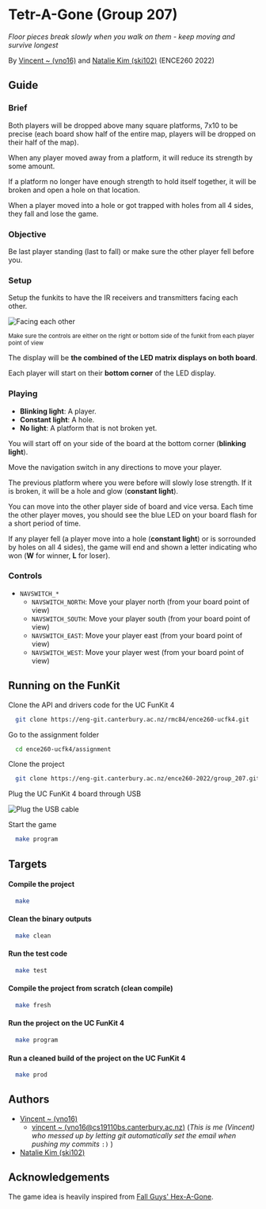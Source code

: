 
# Tetr-A-Gone (Group 207)

*Floor pieces break slowly when you walk on them - keep moving and survive longest*

By [Vincent ~ (vno16)](vno16@uclive.ac.nz) and [Natalie Kim (ski102)](ski102@uclive.ac.nz) (ENCE260 2022)

## Guide

### Brief

Both players will be dropped above many square platforms, 7x10 to be precise (each board show half of the entire map, players will be dropped on their half of the map). 

When any player moved away from a platform, it will reduce its strength by some amount.

If a platform no longer have enough strength to hold itself together, it will be broken and open a hole on that location.

When a player moved into a hole or got trapped with holes from all 4 sides, they fall and lose the game. 

### Objective

Be last player standing (last to fall) or make sure the other player fell before you.

### Setup 

Setup the funkits to have the IR receivers and transmitters facing each other.

![Facing each other](https://www.tomrizzi.com/images/ucfk5.png)

<small>Make sure the controls are either on the right or bottom side of the funkit from each player point of view</small>

The display will be **the combined of the LED matrix displays on both board**.

Each player will start on their **bottom corner**  of the LED display.


### Playing

- **Blinking light**: A player.
- **Constant light**: A hole.
- **No light**: A platform that is not broken yet.

You will start off on your side of the board at the bottom corner (**blinking light**).

Move the navigation switch in any directions to move your player.

The previous platform where you were before will slowly lose strength. If it is broken, it will be a hole and glow (**constant light**).

You can move into the other player side of board and vice versa. Each time the other player moves, you should see the blue LED on your board flash for a short period of time.

If any player fell (a player move into a hole (**constant light**) or is sorrounded by holes on all 4 sides), the game will end and shown a letter indicating who won (**W** for winner, **L** for loser). 

### Controls

- `NAVSWITCH_*`
    - `NAVSWITCH_NORTH`: Move your player north (from your board point of view)
    - `NAVSWITCH_SOUTH`: Move your player south (from your board point of view)
    - `NAVSWITCH_EAST`: Move your player east (from your board point of view)
    - `NAVSWITCH_WEST`: Move your player west (from your board point of view)
## Running on the FunKit

Clone the API and drivers code for the UC FunKit 4

```bash
  git clone https://eng-git.canterbury.ac.nz/rmc84/ence260-ucfk4.git
```

Go to the assignment folder

```bash
  cd ence260-ucfk4/assignment
```

Clone the project

```bash
  git clone https://eng-git.canterbury.ac.nz/ence260-2022/group_207.git
```

Plug the UC FunKit 4 board through USB

![Plug the USB cable](https://support.usa.canon.com/library/attachments/ServiceWareImages/LDImages/SolutionAnswer/iP90/USBToPC.gif)

Start the game

```bash
  make program
```


## Targets

#### Compile the project

```bash
  make
```

#### Clean the binary outputs

```bash
  make clean
```

#### Run the test code

```bash
  make test
```

#### Compile the project from scratch (clean compile)

```bash
  make fresh
```

#### Run the project on the UC FunKit 4

```bash
  make program
```

#### Run a cleaned build of the project on the UC FunKit 4

```bash
  make prod
```


## Authors

- [Vincent ~ (vno16)](vno16@uclive.ac.nz) 
    - [vincent ~ (vno16@cs19110bs.canterbury.ac.nz)](vno16@cs19110bs.canterbury.ac.nz) (*This is me (Vincent) who messed up by letting git automatically set the email when pushing my commits* `:)` )
- [Natalie Kim (ski102)](ski102@uclive.ac.nz)

## Acknowledgements

The game idea is heavily inspired from [Fall Guys' Hex-A-Gone](https://fallguysultimateknockout.fandom.com/wiki/Hex-A-Gone).